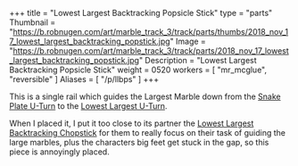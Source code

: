 +++
title = "Lowest Largest Backtracking Popsicle Stick"
type = "parts"
Thumbnail = "https://b.robnugen.com/art/marble_track_3/track/parts/thumbs/2018_nov_17_lowest_largest_backtracking_popstick.jpg"
Image = "https://b.robnugen.com/art/marble_track_3/track/parts/2018_nov_17_lowest_largest_backtracking_popstick.jpg"
Description = "Lowest Largest Backtracking Popsicle Stick"
weight = 0520
workers = [
    "mr_mcglue",
    "reversible"
]
Aliases = [
    "/p/llbps"
]
+++

This is a single rail which guides the Largest Marble down from the [Snake Plate U-Turn](/p/sput) to the [Lowest Largest U-Turn](/p/llut).

When I placed it, I put it too close to its partner the [Lowest Largest Backtracking Chopstick](/p/llbc) for them to really focus on their task of guiding the large marbles, plus the characters big feet get stuck in the gap, so this piece is annoyingly placed.